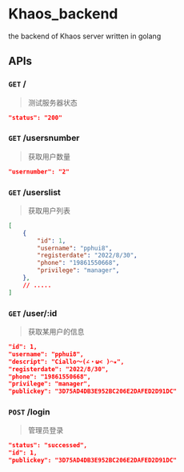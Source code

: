 # Khaos_backend
the backend of Khaos server written in golang

## APIs

### `GET` /
> 测试服务器状态
```json
"status": "200"
```

### `GET` /usersnumber
> 获取用户数量
```json
"usernumber": "2"
```

### `GET` /userslist
> 获取用户列表
```json
[
    {
        "id": 1,
        "username": "pphui8",
        "registerdate": "2022/8/30",
        "phone": "19861550668",
        "privilege": "manager",
    },
    // .....
]
```

### `GET` /user/:id
> 获取某用户的信息
```json
"id": 1,
"username": "pphui8",
"descript": "Ciallo～(∠・ω< )⌒★",
"registerdate": "2022/8/30",
"phone": "19861550668",
"privilege": "manager",
"publickey": "3D75AD4DB3E952BC206E2DAFED2D91DC"
```

### `POST` /login
> 管理员登录
```json
"status": "successed",
"id": 1,
"publickey": "3D75AD4DB3E952BC206E2DAFED2D91DC"
```